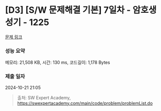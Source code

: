 # [D3] [S/W 문제해결 기본] 7일차 - 암호생성기 - 1225 

[문제 링크](https://swexpertacademy.com/main/code/problem/problemDetail.do?contestProbId=AV14uWl6AF0CFAYD) 

### 성능 요약

메모리: 21,508 KB, 시간: 130 ms, 코드길이: 1,178 Bytes

### 제출 일자

2024-10-21 21:05



> 출처: SW Expert Academy, https://swexpertacademy.com/main/code/problem/problemList.do